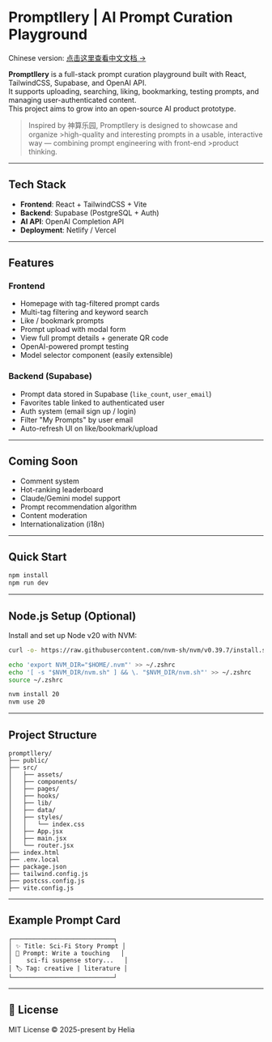 
# Promptllery | AI Prompt Curation Playground
Chinese version: [点击这里查看中文文档 →](./README.zh.md)

**Promptllery** is a full-stack prompt curation playground built with React, TailwindCSS, Supabase, and OpenAI API.  
It supports uploading, searching, liking, bookmarking, testing prompts, and managing user-authenticated content.  
This project aims to grow into an open-source AI product prototype.

>Inspired by 神算乐园, Promptllery is designed to showcase and organize >high-quality and interesting prompts in a usable, interactive way — combining prompt engineering with front-end >product thinking.

---

## Tech Stack

- **Frontend**: React + TailwindCSS + Vite  
- **Backend**: Supabase (PostgreSQL + Auth)  
- **AI API**: OpenAI Completion API  
- **Deployment**: Netlify / Vercel

---

## Features

### Frontend

- Homepage with tag-filtered prompt cards  
- Multi-tag filtering and keyword search  
- Like / bookmark prompts  
- Prompt upload with modal form  
- View full prompt details + generate QR code  
- OpenAI-powered prompt testing  
- Model selector component (easily extensible)

### Backend (Supabase)

- Prompt data stored in Supabase (`like_count`, `user_email`)  
- Favorites table linked to authenticated user  
- Auth system (email sign up / login)  
- Filter "My Prompts" by user email  
- Auto-refresh UI on like/bookmark/upload

---

## Coming Soon

- Comment system  
- Hot-ranking leaderboard  
- Claude/Gemini model support  
- Prompt recommendation algorithm  
- Content moderation  
- Internationalization (i18n)

---

## Quick Start

```bash
npm install
npm run dev
```

---

## Node.js Setup (Optional)

Install and set up Node v20 with NVM:

```bash
curl -o- https://raw.githubusercontent.com/nvm-sh/nvm/v0.39.7/install.sh | bash
```

```bash
echo 'export NVM_DIR="$HOME/.nvm"' >> ~/.zshrc
echo '[ -s "$NVM_DIR/nvm.sh" ] && \. "$NVM_DIR/nvm.sh"' >> ~/.zshrc
source ~/.zshrc

nvm install 20
nvm use 20
```

---

## Project Structure

```
promptllery/
├── public/
├── src/
│   ├── assets/
│   ├── components/
│   ├── pages/
│   ├── hooks/
│   ├── lib/
│   ├── data/
│   ├── styles/
│   │   └── index.css
│   ├── App.jsx
│   ├── main.jsx
│   └── router.jsx
├── index.html
├── .env.local
├── package.json
├── tailwind.config.js
├── postcss.config.js
├── vite.config.js
```

---

## Example Prompt Card

```
┌────────────────────────────┐
│ ✨ Title: Sci-Fi Story Prompt │
│ 📄 Prompt: Write a touching   │
│    sci-fi suspense story...   │
│ 🏷️ Tag: creative | literature │
└────────────────────────────┘
```

---

## 📜 License

MIT License © 2025-present by Helia

